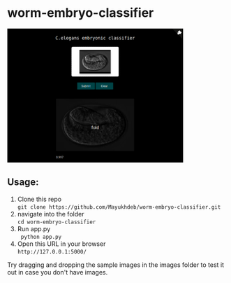 # worm-embryo-classifier
<img src= "images/screenshot.png" width = 80%>

## Usage:
1. Clone this repo <br>
```git clone https://github.com/Mayukhdeb/worm-embryo-classifier.git```
2. navigate into the folder <br>
```cd worm-embryo-classifier```
3. Run app.py <br>
``` python app.py```
4. Open this URL in your browser <br>
```http://127.0.0.1:5000/```

Try dragging and dropping the sample images in the images folder to test it out in case you don't have images.

